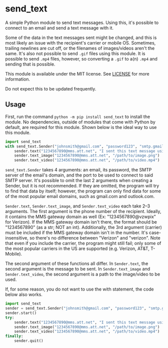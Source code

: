 # send_text

A simple Python module to send text messages. Using this, it's possible to connect to an email and send a text message with it.

Some of the data in the text messages sent might be changed, and this is most likely an issue with the recipient's carrier or mobile OS. Sometimes, trailing newlines are cut off, or the filenames of images/videos aren't the same. It's also not possible to send `.gif` files using this module. It is possible to send `.mp4` files, however, so converting a `.gif` to a(n) `.mp4` and sending that is possible.

This module is available under the MIT license. See [LICENSE](https://github.com/Pacil142857/send_text/blob/master/LICENSE) for more information.

Do not expect this to be updated frequently.

## Usage

First, run the command `python -m pip install send_text` to install the module. No dependencies, outside of modules that come with Python by default, are required for this module. Shown below is the ideal way to use this module.

```Python
import send_text
with send_text.Sender("johnsmith@gmail.com", "password123", "smtp.gmail.com", 587) as sender:
    sender.text("1234567890@mms.att.net", "I sent this text message using the send_text module!")
    sender.text_image("1234567890@mms.att.net", "/path/to/image.png")
    sender.text_video("1234567890@mms.att.net", "/path/to/video.mp4")
```

`send_text.Sender` takes 4 arguments: an email, its password, the SMTP server of the email's domain, and the port to be used to connect to said SMTP server. It's possible to omit the last 2 arguments when creating a Sender, but it is not recommended. If they are omitted, the program will try to find that data by itself; however, the program can only find data for some of the most popular email domains, such as gmail.com and outlook.com.

`Sender.text`, `Sender.text_image`, and `Sender.text_video` each take 2–3 arguments. The first argument is the phone number of the recipient. Ideally, it contains the MMS gateway domain as well (Ex: "1234567890@vzwpix" for Verizon). If the MMS gateway domain isn't there, the format should be "1234567890" (as a str; NOT an int). Additionally, the 3rd argument (carrier) must be included if the MMS gateway domain isn't in the number. It's case-insensitive, so there's no difference between "Verizon" and "verizon". Note that even if you include the carrier, the program might still fail; only some of the most popular carriers in the US are supported (e.g. Verizon, AT&T, T-Mobile).

The second argument of these functions all differ. In `Sender.text`, the second argument is the message to be sent. In `Sender.text_image` and `Sender.text_video`, the second argument is a path to the image/video to be used.

If, for some reason, you do not want to use the with statement, the code below also works.

```Python
import send_text
sender = send_text.Sender("johnsmith@gmail.com", "password123", "smtp.gmail.com", 587)
sender.start()
try:
    sender.text("1234567890@mms.att.net", "I sent this text message using the send_text module!")
    sender.text_image("1234567890@mms.att.net", "/path/to/image.png")
    sender.text_video("1234567890@mms.att.net", "/path/to/video.mp4")
finally:
    sender.quit()
```
